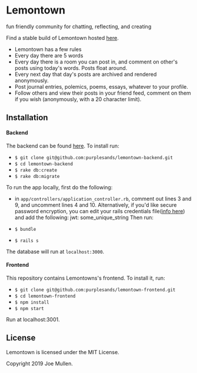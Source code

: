 # Lemontown

fun friendly community for chatting, reflecting, and creating

Find a stable build of Lemontown hosted [here](https://lemon-town.herokuapp.com).

+ Lemontown has a few rules
+ Every day there are 5 words
+ Every day there is a room you can post in, and comment on other's posts using today's words. Posts float around.
+ Every next day that day's posts are archived and rendered anonymously.
+ Post journal entries, polemics, poems, essays, whatever to your profile.
+ Follow others and view their posts in your friend feed, comment on them if you wish (anonymously, with a 20 character limit).

## Installation

#### Backend

The backend can be found [here](https://github.com/purplesands/lemontown-backend).
To install run:

+ `$ git clone git@github.com:purplesands/lemontown-backend.git`
+ `$ cd lemontown-backend`
+ `$ rake db:create`
+ `$ rake db:migrate`

To run the app locally, first do the following:

+ in `app/controllers/application_controller.rb`, comment out lines 3 and 9, and uncomment lines 4 and 10. Alternatively, if you'd like secure password encryption, you can edit your rails credentials file([info here](https://medium.com/craft-academy/encrypted-credentials-in-ruby-on-rails-9db1f36d8570)) and add the following:
      jwt: some_unique_string
Then run:

+ `$ bundle`
+ `$ rails s`

The database will run at `localhost:3000`.

#### Frontend

This repository contains Lemontowns's frontend. To install it, run:

+ `$ git clone git@github.com:purplesands/lemontown-frontend.git`
+ `$ cd lemontown-frontend`
+ `$ npm install`
+ `$ npm start`

Run at localhost:3001.

## License

Lemontown is licensed under the MIT License.

Copyright 2019 Joe Mullen.
